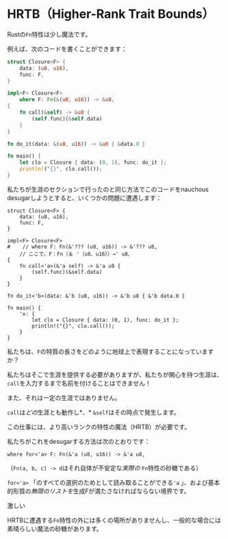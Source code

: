 # <!--Higher-Rank Trait Bounds (HRTBs)--> HRTB（Higher-Rank Trait Bounds）

<!--Rust's `Fn` traits are a little bit magic.-->
Rustの`Fn`特性は少し魔法です。
<!--For instance, we can write the following code:-->
例えば、次のコードを書くことができます：

```rust
struct Closure<F> {
    data: (u8, u16),
    func: F,
}

impl<F> Closure<F>
    where F: Fn(&(u8, u16)) -> &u8,
{
    fn call(&self) -> &u8 {
        (self.func)(&self.data)
    }
}

fn do_it(data: &(u8, u16)) -> &u8 { &data.0 }

fn main() {
    let clo = Closure { data: (0, 1), func: do_it };
    println!("{}", clo.call());
}
```

<!--If we try to naively desugar this code in the same way that we did in the lifetimes section, we run into some trouble:-->
私たちが生涯のセクションで行ったのと同じ方法でこのコードをnauchous desugarしようとすると、いくつかの問題に遭遇します：

```rust,ignore
struct Closure<F> {
    data: (u8, u16),
    func: F,
}

impl<F> Closure<F>
#    // where F: Fn(&'??? (u8, u16)) -> &'??? u8,
    // ここで、F：Fn（＆ '（u8、u16））→' u8、
{
    fn call<'a>(&'a self) -> &'a u8 {
        (self.func)(&self.data)
    }
}

fn do_it<'b>(data: &'b (u8, u16)) -> &'b u8 { &'b data.0 }

fn main() {
    'x: {
        let clo = Closure { data: (0, 1), func: do_it };
        println!("{}", clo.call());
    }
}
```

<!--How on earth are we supposed to express the lifetimes on `F` 's trait bound?-->
私たちは、`F`の特質の長さをどのように地球上で表現することになっていますか？
<!--We need to provide some lifetime there, but the lifetime we care about can't be named until we enter the body of `call`!-->
私たちはそこで生涯を提供する必要がありますが、私たちが関心を持つ生涯は、`call`を入力するまで名前を付けることはできません！
<!--Also, that isn't some fixed lifetime;-->
また、それは一定の生涯ではありません。
<!--`call` works with *any* lifetime `&self` happens to have at that point.-->
`call`は*どの*生涯とも動作し*、* `&self`はその時点で発生します。

<!--This job requires The Magic of Higher-Rank Trait Bounds (HRTBs).-->
この仕事には、より高いランクの特性の魔法（HRTB）が必要です。
<!--The way we desugar this is as follows:-->
私たちがこれをdesugarする方法は次のとおりです：

```rust,ignore
where for<'a> F: Fn(&'a (u8, u16)) -> &'a u8,
```

<!--(Where `Fn(a, b, c) -> d` is itself just sugar for the unstable *real* `Fn` trait)-->
（`Fn(a, b, c) -> d`はそれ自体が不安定な*実際の* `Fn`特性の砂糖である）

<!--`for<'a>` can be read as "for all choices of `'a` ", and basically produces an *infinite list* of trait bounds that F must satisfy.-->
`for<'a>` 「のすべての選択のためとして読み取ることができる`'a` 」、および基本的形質の*無限のリストを*生成Fが満たさなければならない境界です。
<!--Intense.-->
激しい
<!--There aren't many places outside of the `Fn` traits where we encounter HRTBs, and even for those we have a nice magic sugar for the common cases.-->
HRTBに遭遇する`Fn`特性の外には多くの場所がありませんし、一般的な場合には素晴らしい魔法の砂糖があります。
